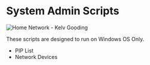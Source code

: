 # System Admin Scripts

![Home Network - Kelv Gooding](https://user-images.githubusercontent.com/82043281/172411300-e367c650-a173-4aa3-8fe1-2c2c728bcb9f.png)

These scripts are designed to run on Windows OS Only.

* PIP List
* Network Devices
